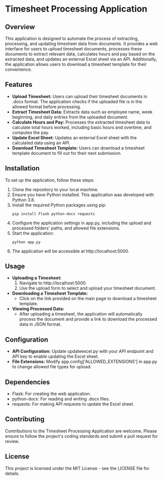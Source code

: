 # Timesheet Processing Application

## Overview
This application is designed to automate the process of extracting, processing, and updating timesheet data from documents. It provides a web interface for users to upload timesheet documents, processes these documents to extract relevant data, calculates hours and pay based on the extracted data, and updates an external Excel sheet via an API. Additionally, the application allows users to download a timesheet template for their convenience.

## Features
- **Upload Timesheet:** Users can upload their timesheet documents in .docx format. The application checks if the uploaded file is in the allowed format before processing.
- **Extract Timesheet Data:** Extracts data such as employee name, week beginning, and daily entries from the uploaded document.
- **Calculate Hours and Pay:** Processes the extracted timesheet data to calculate total hours worked, including basic hours and overtime, and computes the pay.
- **Update Excel Sheet:** Updates an external Excel sheet with the calculated data using an API.
- **Download Timesheet Template:** Users can download a timesheet template document to fill out for their next submission.

## Installation
To set up the application, follow these steps:
1. Clone the repository to your local machine.
2. Ensure you have Python installed. This application was developed with Python 3.8.
3. Install the required Python packages using pip:
    ```
    pip install Flask python-docx requests
    ```
4. Configure the application settings in app.py, including the upload and processed folders' paths, and allowed file extensions.
5. Start the application:
    ```
    python app.py
    ```
6. The application will be accessible at http://localhost:5000.

## Usage
- **Uploading a Timesheet:**
  1. Navigate to http://localhost:5000.
  2. Use the upload form to select and upload your timesheet document.
- **Downloading a Timesheet Template:**
  - Click on the link provided on the main page to download a timesheet template.
- **Viewing Processed Data:**
  - After uploading a timesheet, the application will automatically process the document and provide a link to download the processed data in JSON format.

## Configuration
- **API Configuration:** Update updateexcel.py with your API endpoint and API key to enable updating the Excel sheet.
- **File Extensions:** Modify app.config['ALLOWED_EXTENSIONS'] in app.py to change allowed file types for upload.

## Dependencies
- Flask: For creating the web application.
- python-docx: For reading and writing .docx files.
- requests: For making API requests to update the Excel sheet.

## Contributing
Contributions to the Timesheet Processing Application are welcome. Please ensure to follow the project's coding standards and submit a pull request for review.

## License
This project is licensed under the MIT License - see the LICENSE file for details.